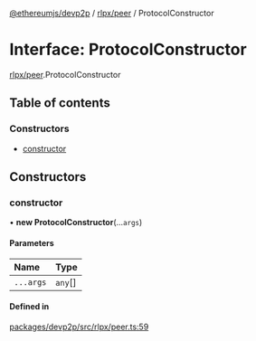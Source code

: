 [@ethereumjs/devp2p](../README.md) / [rlpx/peer](../modules/rlpx_peer.md) / ProtocolConstructor

# Interface: ProtocolConstructor

[rlpx/peer](../modules/rlpx_peer.md).ProtocolConstructor

## Table of contents

### Constructors

- [constructor](rlpx_peer.protocolconstructor.md#constructor)

## Constructors

### constructor

• **new ProtocolConstructor**(...`args`)

#### Parameters

| Name      | Type    |
| :-------- | :------ |
| `...args` | `any`[] |

#### Defined in

[packages/devp2p/src/rlpx/peer.ts:59](https://github.com/ethereumjs/ethereumjs-monorepo/blob/master/packages/devp2p/src/rlpx/peer.ts#L59)
